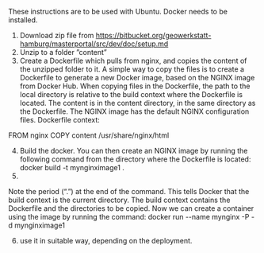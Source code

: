 These instructions are to be used with Ubuntu. Docker needs to be installed.

1)	Download zip file from https://bitbucket.org/geowerkstatt-hamburg/masterportal/src/dev/doc/setup.md
2)	Unzip to a folder ”content”
3)	Create a Dockerfile which pulls from nginx, and copies the content of the unzipped folder to it. A simple way to copy the files is to create a Dockerfile to generate a new Docker image, based on the NGINX image from Docker Hub. When copying files in the Dockerfile, the path to the local directory is relative to the build context where the Dockerfile is located. The content is in the content directory, in the same directory as the Dockerfile. The NGINX image has the default NGINX configuration files. Dockerfile context:

FROM nginx
COPY content /usr/share/nginx/html

4)	Build the docker. You can then create an NGINX image by running the following command from the directory where the Dockerfile is located:
docker build -t mynginximage1 .
5)	

Note the period (“.”) at the end of the command. This tells Docker that the build context is the current directory. The build context contains the Dockerfile and the directories to be copied. Now we can create a container using the image by running the command:
docker run --name mynginx -P -d mynginximage1

6) use it in suitable way, depending on the deployment.
